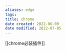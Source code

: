 ```yaml
---
aliases: edge
tags: 
title: chrome
date created: 2022-06-09
date modified: 2022-07-05
---
```


[[chrome必装插件]]
